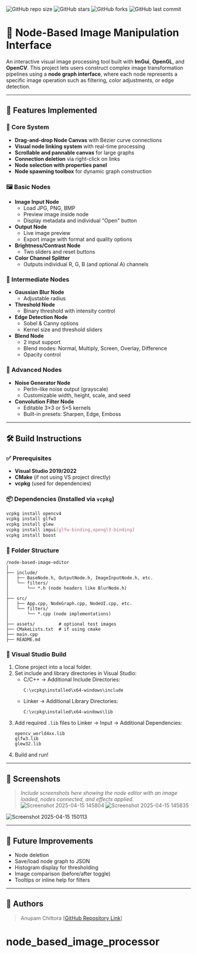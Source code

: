 ![GitHub repo size](https://img.shields.io/github/repo-size/anupamchittora/node-based-image-processor)
![GitHub stars](https://img.shields.io/github/stars/anupamchittora/node-based-image-processor?style=social)
![GitHub forks](https://img.shields.io/github/forks/anupamchittora/node-based-image-processor?style=social)
![GitHub last commit](https://img.shields.io/github/last-commit/anupamchittora/node-based-image-processor)

# 🎨 Node-Based Image Manipulation Interface

An interactive visual image processing tool built with **ImGui**, **OpenGL**, and **OpenCV**. This project lets users construct complex image transformation pipelines using a **node graph interface**, where each node represents a specific image operation such as filtering, color adjustments, or edge detection.

---

## 🚀 Features Implemented

### 🔧 Core System
- **Drag-and-drop Node Canvas** with Bézier curve connections
- **Visual node linking system** with real-time processing
- **Scrollable and pannable canvas** for large graphs
- **Connection deletion** via right-click on links
- **Node selection with properties panel**
- **Node spawning toolbox** for dynamic graph construction

### 🖼️ Basic Nodes
- **Image Input Node**
  - Load JPG, PNG, BMP
  - Preview image inside node
  - Display metadata and individual "Open" button
- **Output Node**
  - Live image preview
  - Export image with format and quality options
- **Brightness/Contrast Node**
  - Two sliders and reset buttons
- **Color Channel Splitter**
  - Outputs individual R, G, B (and optional A) channels

### 🧪 Intermediate Nodes
- **Gaussian Blur Node**
  - Adjustable radius
- **Threshold Node**
  - Binary threshold with intensity control
- **Edge Detection Node**
  - Sobel & Canny options
  - Kernel size and threshold sliders
- **Blend Node**
  - 2 input support
  - Blend modes: Normal, Multiply, Screen, Overlay, Difference
  - Opacity control

### 🌱 Advanced Nodes
- **Noise Generator Node**
  - Perlin-like noise output (grayscale)
  - Customizable width, height, scale, and seed
- **Convolution Filter Node**
  - Editable 3×3 or 5×5 kernels
  - Built-in presets: Sharpen, Edge, Emboss

---

## 🛠️ Build Instructions

### ✅ Prerequisites
- **Visual Studio 2019/2022**
- **CMake** (if not using VS project directly)
- **vcpkg** (used for dependencies)

### 📦 Dependencies (Installed via `vcpkg`)
```bash
vcpkg install opencv4
vcpkg install glfw3
vcpkg install glew
vcpkg install imgui[glfw-binding,opengl3-binding]
vcpkg install boost
```

### 📁 Folder Structure
```
/node-based-image-editor
│
├── include/
│   ├── BaseNode.h, OutputNode.h, ImageInputNode.h, etc.
│   └── filters/
│       └── *.h (node headers like BlurNode.h)
│
├── src/
│   ├── App.cpp, NodeGraph.cpp, NodeUI.cpp, etc.
│   └── filters/
│       └── *.cpp (node implementations)
│
├── assets/         # optional test images
├── CMakeLists.txt  # if using cmake
├── main.cpp
├── README.md
```

### 🧰 Visual Studio Build
1. Clone project into a local folder.
2. Set include and library directories in Visual Studio:
   - C/C++ → Additional Include Directories:
     ```
     C:\vcpkg\installed\x64-windows\include
     ```
   - Linker → Additional Library Directories:
     ```
     C:\vcpkg\installed\x64-windows\lib
     ```
3. Add required `.lib` files to Linker → Input → Additional Dependencies:
   ```
   opencv_world4xx.lib
   glfw3.lib
   glew32.lib
   ```
4. Build and run!

---

## 📸 Screenshots

> _Include screenshots here showing the node editor with an image loaded, nodes connected, and effects applied._
> ![Screenshot 2025-04-15 145804](https://github.com/user-attachments/assets/bef9f5c7-11b1-4b69-be9b-40dbfb291aa9)
![Screenshot 2025-04-15 145835](https://github.com/user-attachments/assets/d203211a-a35a-4b12-8130-de63be459c50)

![Screenshot 2025-04-15 150113](https://github.com/user-attachments/assets/9876e912-bc2d-4653-bade-20d0a5671e6d)

---

## 🧩 Future Improvements
- Node deletion
- Save/load node graph to JSON
- Histogram display for thresholding
- Image comparison (before/after toggle)
- Tooltips or inline help for filters

---

## 👤 Authors

> Anupam Chittora
> [[GitHub Repository Link](https://github.com/anupamchittora/node-based-image-processor)]
# node_based_image_processor
